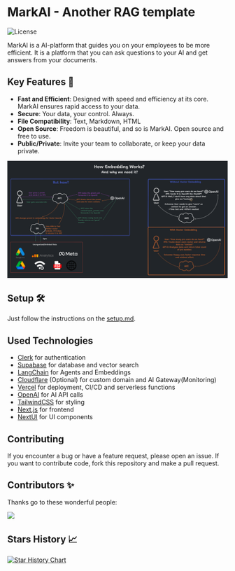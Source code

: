 # MarkAI - Another RAG template

![License](https://img.shields.io/github/license/umuthopeyildirim/markai)

MarkAI is a AI-platform that guides you on your employees to be more efficient. It is a platform that you can ask questions to your AI and get answers from your documents.

## Key Features 🎯

-   **Fast and Efficient**: Designed with speed and efficiency at its core. MarkAI ensures rapid access to your data.
-   **Secure**: Your data, your control. Always.
-   **File Compatibility**: Text, Markdown, HTML
-   **Open Source**: Freedom is beautiful, and so is MarkAI. Open source and free to use.
-   **Public/Private**: Invite your team to collaborate, or keep your data private.

![MarkAI](./docs/images/Vector.png)

## Setup 🛠

Just follow the instructions on the [setup.md](docs/setup.md).

## Used Technologies

-   [Clerk](https://clerk.com) for authentication
-   [Supabase](https://supabase.com) for database and vector search
-   [LangChain](https://www.langchain.com/) for Agents and Embeddings
-   [Cloudflare](https://cloudflare.com) (Optional) for custom domain and AI Gateway(Monitoring)
-   [Vercel](https://vercel.com) for deployment, CI/CD and serverless functions
-   [OpenAI](https://openai.com) for AI API calls
-   [TailwindCSS](https://tailwindcss.com) for styling
-   [Next.js](https://nextjs.org) for frontend
-   [NextUI](https://nextui.org) for UI components

## Contributing

If you encounter a bug or have a feature request, please open an issue. If you want to contribute code, fork this repository and make a pull request.

## Contributors ✨

Thanks go to these wonderful people:

<a href="https://github.com/umuthopeyildirim/markai/graphs/contributors">
<img src="https://contrib.rocks/image?repo=umuthopeyildirim/markai" />
</a>

## Stars History 📈

[![Star History Chart](https://api.star-history.com/svg?repos=umuthopeyildirim/markai&type=Timeline)](https://star-history.com/#umuthopeyildirim/markai&Timeline)
